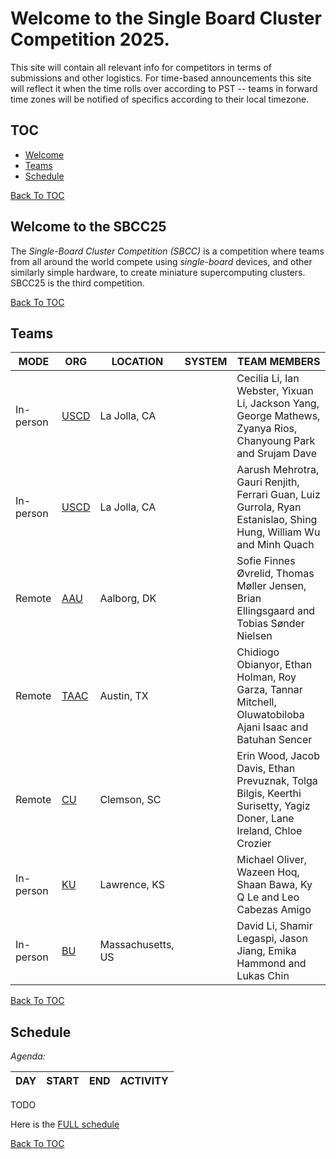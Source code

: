 # Welcome to the Single Board Cluster Competition 2025.

This site will contain all relevant info for competitors in terms of submissions
and other logistics. For time-based announcements this site will reflect it
when the time rolls over according to PST -- teams in forward time zones will be
notified of specifics according to their local timezone.

## TOC <a id="toc"></a>
* [Welcome](#welcome)
* [Teams](#teams)
* [Schedule](#schedule)

[Back To TOC](#toc)

## Welcome to the  SBCC25 <a id="welcome"></a> 
The _Single-Board Cluster Competition (SBCC)_ is a competition where teams from all around the world compete using _single-board_ devices, and other similarly simple hardware, to create miniature supercomputing clusters. SBCC25 is the third competition. 


[Back To TOC](#toc)

## Teams <a id="teams"></a>

| MODE | ORG | LOCATION | SYSTEM | TEAM MEMBERS |
|----|----|----|----|----|
|In-person|[USCD](./uscd.md)|La Jolla, CA||Cecilia Li, Ian Webster, Yixuan Li, Jackson Yang, George Mathews, Zyanya Rios, Chanyoung Park and Srujam Dave|
|In-person|[USCD](./uscd.md)|La Jolla, CA||Aarush Mehrotra,  Gauri Renjith, Ferrari Guan, Luiz Gurrola, Ryan Estanislao, Shing Hung, William Wu and Minh Quach |
|Remote|[AAU](./aau.md)|Aalborg, DK||Sofie Finnes Øvrelid, Thomas Møller Jensen, Brian Ellingsgaard and Tobias Sønder Nielsen| 
|Remote|[TAAC](./tacc.md)|Austin, TX||Chidiogo Obianyor, Ethan Holman, Roy Garza, Tannar Mitchell, Oluwatobiloba Ajani Isaac and Batuhan Sencer|
|Remote|[CU](./cu.md)|Clemson, SC||Erin Wood, Jacob Davis, Ethan Prevuznak, Tolga Bilgis, Keerthi Surisetty, Yagiz Doner, Lane Ireland, Chloe Crozier|
|In-person|[KU](./ku.md)|Lawrence, KS||Michael Oliver, Wazeen Hoq, Shaan Bawa, Ky Q Le and Leo Cabezas Amigo|
|In-person|[BU](./bu.md)|Massachusetts, US||David Li, Shamir Legaspi, Jason Jiang, Emika Hammond and Lukas Chin|


[Back To TOC](#toc)

## Schedule <a id="schedule"></a>

*Agenda:*

| DAY | START | END | ACTIVITY |
| ---- | ---- | ---- | ---- | 
TODO

Here is the [FULL schedule](./sched.md)


[Back To TOC](#toc)
